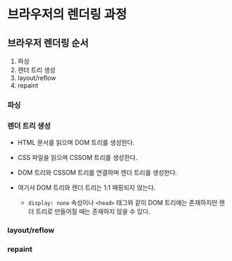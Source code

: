 # 브라우저의 렌더링 과정

## 브라우저 렌더링 순서

1. 파싱
2. 렌더 트리 생성
3. layout/reflow
4. repaint

### 파싱

### 렌더 트리 생성

* HTML 문서를 읽으며 DOM 트리를 생성한다.
* CSS 파일을 읽으며 CSSOM 트리를 생성한다.
* DOM 트리와 CSSOM 트리를 연결하며 렌더 트리를 생성한다.



* 여기서 DOM 트리와 렌더 트리는 1:1 매핑되지 않는다.
  * `display: none` 속성이나 `<head>` 태그와 같이 DOM 트리에는 존재하지만 렌더 트리로 만들어질 때는 존재하지 않을 수 있다.

### layout/reflow

### repaint
